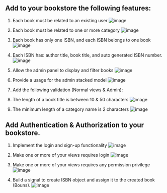 ## Add to your bookstore the following features: 
1.	Each book must be related to an existing user 
 ![image](https://github.com/Mahmoud1499/ITI-Python-Labs/assets/99666114/5b4e8c7f-4492-40a4-9d39-ce3fee5f529e)

2.	Each book must be related to one or more category 
 ![image](https://github.com/Mahmoud1499/ITI-Python-Labs/assets/99666114/ed64c725-e36b-44e1-b0b6-429efb9475a6)

3.	Each book has only one ISBN, and each ISBN belongs to one book 
![image](https://github.com/Mahmoud1499/ITI-Python-Labs/assets/99666114/55f2deba-aa0e-4faf-9a0a-6d1b8df9eea8)

4.	  Each ISBN has: author title, book title, and auto generated ISBN number. 
 ![image](https://github.com/Mahmoud1499/ITI-Python-Labs/assets/99666114/7dffc4b2-2c52-4290-b77b-6bfcc694e167)

5.	Allow the admin panel to display and filter books 
 ![image](https://github.com/Mahmoud1499/ITI-Python-Labs/assets/99666114/35932689-4425-4ccc-a091-2c66ca770f3c)

6.	Provide a usage for the admin stacked model 
 ![image](https://github.com/Mahmoud1499/ITI-Python-Labs/assets/99666114/d78ae5ad-5d44-4768-922b-5c80e14acb10)

7.	Add the following validation (Normal views & Admin): 
1.	The length of a book title is between 10 & 50 characters 
 ![image](https://github.com/Mahmoud1499/ITI-Python-Labs/assets/99666114/9ccc0746-4822-4056-a3e6-6058abf85a38)

2.	The minimum length of a category name is 2 characters
  ![image](https://github.com/Mahmoud1499/ITI-Python-Labs/assets/99666114/084f3f1c-ee84-41cd-950d-9dadfbc42a3d)

## Add Authentication & Authorization to your bookstore. 
1.	Implement the login and sign-up functionality 
 ![image](https://github.com/Mahmoud1499/ITI-Python-Labs/assets/99666114/a43003ee-af02-44c3-af40-8e2607861e45)

2.	Make one or more of your views requires login 
 ![image](https://github.com/Mahmoud1499/ITI-Python-Labs/assets/99666114/ae1d964b-ea08-4bb4-96fe-569082bbb0cb)

3.	Make one or more of your views requires any permission privilege 
 ![image](https://github.com/Mahmoud1499/ITI-Python-Labs/assets/99666114/fee2c6ba-d506-40cf-8fb8-95e08b0bf0e8)

4.	Build a signal to create ISBN object and assign it to the created book (Bouns). 
 ![image](https://github.com/Mahmoud1499/ITI-Python-Labs/assets/99666114/544ee6eb-0123-4c5e-aa2c-8f87f9651478)

